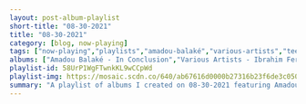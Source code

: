 ```yaml
---
layout: post-album-playlist
short-title: "08-30-2021"
title: "08-30-2021"
category: [blog, now-playing]
tags: ["now-playing","playlists","amadou-balaké","various-artists","teenage-bottlerocket","b.r.gibson","explosions-in-the-sky","explosions-in-the-sky","new-found-glory","sluice"]
albums: ["Amadou Balaké - In Conclusion","Various Artists - Ibrahim Ferrer (Buena Vista Social Club Presents)","Teenage Bottlerocket - Sick Sesh!","b.r.gibson - The Shallow End","Explosions In The Sky - The Rescue (Anniversary Edition)","Explosions In The Sky - The Earth Is Not a Cold Dead Place","New Found Glory - Forever And Ever x Infinity","Sluice - Sluice"]
playlist-id: 58UrP1WgFTwnkKL9wCCpWd
playlist-img: https://mosaic.scdn.co/640/ab67616d0000b27316b23f6de3c050377ad5a7c6ab67616d0000b2732242f6b2cc80b06a9b4ca11eab67616d0000b273396d5a79013a1ac8cd81bc9aab67616d0000b273ac92d9a98d8adcba1c9ed952
summary: "A playlist of albums I created on 08-30-2021 featuring Amadou Balaké, Various Artists, Teenage Bottlerocket, b.r.gibson, Explosions In The Sky, Explosions In The Sky, New Found Glory, and Sluice"
---
```

